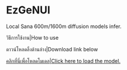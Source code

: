 # EzGeNUI
Local Sana 600m/1600m diffusion models infer.


วิธีการใช้งาน|How to use


ดาวน์โหลดลิ้งด้านล่าง|Download link below


[คลิกที่นี่เพื่อโหลดโมเดล|Click here to load the model.](https://huggingface.co/datasets/kpsss34/EzGenUI_v1/resolve/main/EzGeNUI_win64_v1.7z)
